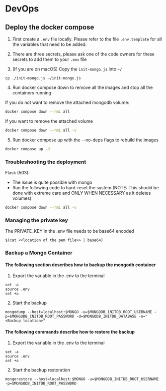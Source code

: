 # DevOps

## Deploy the docker compose

1) First create a `.env` file locally. Please refer to the file `.env.template` for all the variables that need to be added.
2) There are three secrets, please ask one of the code owners for these secrets to add them to your `.env` file

3) (If you are on macOS) Copy the `init-mongo.js` into `~/`

```
cp ./init-mongo.js ~/init-mongo.js
```

4) Run docker compose down to remove all the images and stop all the containers running

If you do not want to remove the attached mongodb volume:

```sh
docker compose down --rmi all
```

If you want to remove the attached volume 

```sh
docker compose down --rmi all -v
```
5) Run docker compose up with the --no-deps flags to rebuild the images 

```sh
docker compose up -d
```

### Troubleshooting the deployment

Flask (503):

- The issue is quite possible with mongo
- Run the following code to hard-reset the system (NOTE: This should be done with extreme care and ONLY WHEN NECESSARY as it deletes volumes)

``` sh
docker compose down --rmi all -v 
```

### Managing the private key

The PRIVATE_KEY in the .env file needs to be base64 encoded

```
$(cat <<location of the pem file>> | base64)
```

### Backup a Mongo Container

#### The following section describes how to backup the mongodb container 

1) Export the variable in the .env to the terminal

```
set -a
source .env
set +a
```

2) Start the backup
```
mongodump --host=localhost:$MONGO -u=$MONGODB_INITDB_ROOT_USERNAME -p=$MONGODB_INITDB_ROOT_PASSWORD -d=$MONGODB_INITDB_DATABASE -o="<Backup location>"
```


#### The following commands describe how to restore the backup

1) Export the variable in the .env to the terminal

```
set -a
source .env
set +a
```

2) Start the backup restoration
```
mongorestore --host=localhost:$MONGO -u=$MONGODB_INITDB_ROOT_USERNAME -p=$MONGODB_INITDB_ROOT_PASSWORD
```